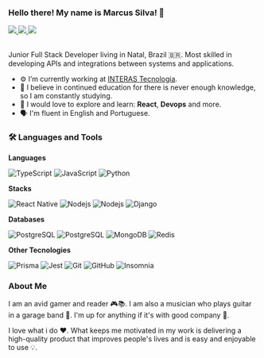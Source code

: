### Hello there! My name is Marcus Silva! 👋

<a href="https://www.linkedin.com/in/marcus-silva-50995b180/" alt="LinkedIn">
  <img src="https://img.shields.io/badge/LinkedIn-0077B5?style=flat&logo=linkedin&logoColor=white" />
</a>
<a href="mailto:marcussilva3298@gmail.com" alt="Gmail">
  <img src="https://img.shields.io/badge/Gmail-D14836?style=flat&logo=gmail&logoColor=white" />
</a>
<a href="https://www.instagram.com/marcus.slv/">
  <img src="https://img.shields.io/badge/Instagram-E4405F?style=flat&logo=instagram&logoColor=white" />
</a>

<br />
<br />

Junior Full Stack Developer living in Natal, Brazil 🇧🇷. Most skilled in developing APIs and integrations between systems and applications.

- ⚙️ I’m currently working at <a href="https://github.com/interas1999">INTERAS Tecnologia</a>.
- 📖 I believe in continued education for there is never enough knowledge, so I am constantly studying.
- 🌱 I would love to explore and learn: **React**, **Devops** and more.
- 🗣️ I'm fluent in English and Portuguese.

###  🛠 Languages and Tools

**Languages**
<div>
  <img src="https://img.shields.io/badge/TypeScript-007ACC?style=flat&logo=typescript&logoColor=white" alt="TypeScript" />
  <img src="https://img.shields.io/badge/JavaScript-323330?style=flat&logo=javascript&logoColor=F7DF1E" alt="JavaScript" /> 
  <img src="https://img.shields.io/badge/-Python-002750?style=flat&logo=python" alt="Python" />
</div>

**Stacks**

<div>
<img src="https://img.shields.io/badge/-React%20Native-20232A?style=flat&logo=react" alt="React Native" />
<img src="https://img.shields.io/badge/Nest-E0234E?style=flat&logo=nestjs&logoColor=white" alt="Nodejs" />
<img src="https://img.shields.io/badge/Node-3E863D?style=flat&logo=node.js&logoColor=white" alt="Nodejs" />
<img src="https://img.shields.io/badge/Django-2BA977?style=flat&logo=django&logoColor=white" alt="Django"/>
</div>

**Databases**

<div>
<img src="https://img.shields.io/badge/Docker-1D91B4?style=flat&logo=docker&logoColor=white" alt="PostgreSQL" /> 
<img src="https://img.shields.io/badge/PostgreSQL-316192?style=flat&logo=postgresql&logoColor=white" alt="PostgreSQL" /> 
<img src="https://img.shields.io/badge/-MongoDB-116148?style=flat&logo=mongodb" alt="MongoDB" /> 
<img src="https://img.shields.io/badge/-Redis-c6302b?style=flat&logo=redis&logoColor=white" alt="Redis" /> 
</div>

**Other Tecnologies**

<div>
<img src="https://img.shields.io/badge/-Prisma-0c354b?style=flat&logo=Prisma" alt="Prisma" />
<img src="https://img.shields.io/badge/-Jest-c53d15?style=flat&logo=Jest" alt="Jest" />
<img src="https://img.shields.io/badge/-Git-333333?style=flat&logo=git" alt="Git" />
<img src="https://img.shields.io/badge/-GitHub-313131?style=flat&logo=github" alt="GitHub" /> 
<img src="https://img.shields.io/badge/-Insomnia-675bbf?style=flat&logo=Insomnia" alt="Insomnia" /> 
</div>
  
### About Me

I am an avid gamer and reader 🎮📚. I am also a musician who plays guitar in a garage band 🎸. I'm up for anything if it's with good company 🤗.

I love what i do ❤️. What keeps me motivated in my work is delivering a high-quality product that improves people's lives and is easy and enjoyable to use 💡.
